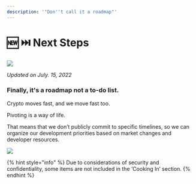 ```yaml
---
description: '"Don''t call it a roadmap"'
---
```


# 🆕 ⏭️ Next Steps

![](../.gitbook/assets/roadmap-header.png)

_Updated on July. 15, 2022_

### Finally, it's a roadmap not a to-do list.

Crypto moves fast, and we move fast too.

Pivoting is a way of life.

That means that we don’t publicly commit to specific timelines, so we can organize our development priorities based on market changes and developer resources.

![](../.gitbook/assets/2022%20Q3.png)

{% hint style="info" %}
Due to considerations of security and confidentiality, some items are not included in the ‘Cooking In’ section.
{% endhint %}
